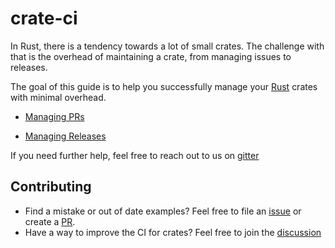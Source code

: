# crate-ci

In Rust, there is a tendency towards a lot of small crates.  The challenge with
that is the overhead of maintaining a crate, from managing issues to releases.

The goal of this guide is to help you successfully manage your [Rust][rust]
crates with minimal overhead.

- [Managing PRs](pr.html)

- [Managing Releases](release.html)

If you need further help, feel free to reach out to us on [gitter][gitter]

## Contributing
- Find a mistake or out of date examples? Feel free to file an [issue][issue] or create a [PR][home].
- Have a way to improve the CI for crates? Feel free to join the [discussion][meta]

[rust]: https://www.rust-lang.org/
[home]: https://github.com/crate-ci/crate-ci.github.io
[gitter]: https://gitter.im/crate-ci/general
[issue]: https://github.com/crate-ci/crate-ci.github.io/issues
[meta]: https://github.com/crate-ci/meta/issues

